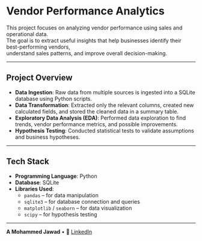 # Vendor Performance Analytics

This project focuses on analyzing vendor performance using sales and operational data.  
The goal is to extract useful insights that help businesses identify their best-performing vendors,  
understand sales patterns, and improve overall decision-making.

---

## Project Overview
- **Data Ingestion**: Raw data from multiple sources is ingested into a SQLite database using Python scripts.
- **Data Transformation**: Extracted only the relevant columns, created new calculated fields, and stored the cleaned data in a summary table.
- **Exploratory Data Analysis (EDA)**: Performed data exploration to find trends, vendor performance metrics, and possible improvements.
- **Hypothesis Testing**: Conducted statistical tests to validate assumptions and business hypotheses.

---

## Tech Stack
- **Programming Language**: Python  
- **Database**: SQLite  
- **Libraries Used**:
  - `pandas` – for data manipulation
  - `sqlite3` – for database connection and queries
  - `matplotlib` / `seaborn` – for data visualization
  - `scipy` – for hypothesis testing

---

**A Mohammed Jawad** 
• 📎 [LinkedIn](https://www.linkedin.com/in/a-m-jawad/)
